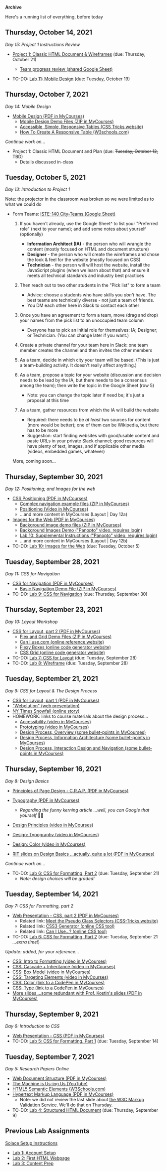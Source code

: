 **Archive**

Here's a running list of everything, before today

## Thursday, October 14, 2021

*Day 15: Project 1 Instructions Review*

- [Project 1: Classic HTML Document & Wireframes](project01-classic-html-document-and-wireframes/instructions.md) (due: Thursday, October 21)
  - [Team progress review (shared Google Sheet)](https://docs.google.com/spreadsheets/d/1c-SXrIti10_0lrW8V6KgVKQchu6ykPR3JEdp50Msh6Y/edit#gid=0)

- TO-DO: [Lab 11: Mobile Design](lab11-mobile-design/instructions.md) (due: Tuesday, October 19)

## Thursday, October 7, 2021

*Day 14: Mobile Design*

- [Mobile Design (PDF in MyCourses)](https://mycourses.rit.edu/d2l/le/content/936882/viewContent/7716443/View)
  - [Mobile Design Demo Files (ZIP in MyCourses)](https://mycourses.rit.edu/d2l/le/content/936882/viewContent/7716447/View)
  - [Accessible, Simple, Responsive Tables (CSS Tricks website)](https://css-tricks.com/accessible-simple-responsive-tables/)
  - [How To Create A Responsive Table (W3schools.com)](https://www.w3schools.com/howto/howto_css_table_responsive.asp)

*Continue work on...*

- Project 1: Classic HTML Document and Plan (due: <s>Tuesday, October 12,</s> TBD)
  - Details discussed in-class

## Tuesday, October 5, 2021

*Day 13: Introduction to Project 1*

Note: the projector in the classroom was broken so we were limited as to what we could do

- Form Teams: [ISTE-140 City-Teams (Google Sheet)](https://docs.google.com/spreadsheets/d/1c-SXrIti10_0lrW8V6KgVKQchu6ykPR3JEdp50Msh6Y/edit#gid=0)

  1. If you haven't already, use the Google Sheet^ to list your "Preferred role" (next to your name); and add some notes about yourself (optionally)
     - **Information Architect (IA)** - the person who will wrangle the content (mostly focused on HTML and document structure)
     - **Designer** - the person who will create the wireframes and chose the look & feel for the website (mostly focused on CSS)
     - **Technician** - the person will will host the website, install the JavaScript plugins (when we learn about that) and ensure it meets all technical standards and industry best practices

  2. Then reach out to two other students in the "Pick list" to form a team
     - Advice: choose a students who have skills you *don't* have. The best teams are technically diverse - not just a team of friends.
     - You DM each other here in Slack to contact each other

  3. Once you have an agreement to form a team, move (drag and drop) your names from the pick list to an unoccupied team column
     - Everyone has to pick an initial role for themselves: IA; Designer; or Technician. (You can change later if you want.)

  4. Create a private channel for your team here in Slack: one team member creates the channel and then invites the other members
  5. As a team, decide in which city your team will be based. (This is just a team-building activity. It doesn't really affect anything.)
  6. As a team, propose a topic for your website (discussion and decision needs to be lead by the IA, but there needs to be a consensus among the team); then write the topic in the Google Sheet (row 5)
     - Note: you can change the topic later if need be; it's just a proposal at this time

  7. As a team, gather resources from which the IA will build the website
     - Required: there needs to be *at least* two sources for content (more would be better); one of them can be Wikipedia, but there has to be more
     - Suggestion: start finding websites with good/usable content and paste URLs in your private Slack channel; good resources will have plenty of text, images, and if applicable other media (videos, embedded games, whatever)

  More, coming soon...

## Thursday, September 30, 2021

*Day 12: Positioning; and Images for the web*

- [CSS Positioning (PDF in MyCourses)](https://mycourses.rit.edu/d2l/le/content/936882/viewContent/7702254/View)
  - [Complex navigation example files (ZIP in MyCourses)](https://mycourses.rit.edu/d2l/le/content/936882/viewContent/7702262/View)
  - [Positioning (Video in MyCourses)](https://mycourses.rit.edu/d2l/le/content/936882/viewContent/7600458/View)
  - ...and more content in MyCourses (Layout \| Day 12a)
- [Images for the Web (PDF in MyCourses)](https://mycourses.rit.edu/d2l/le/content/936882/viewContent/7702264/View)
  - [Background image demo files (ZIP in MyCourses)](https://mycourses.rit.edu/d2l/le/content/936882/viewContent/7702265/View)
  - [Background Images Demo ("Panopto" video, requires login)](https://rit.hosted.panopto.com/Panopto/Pages/Viewer.aspx?id=8df8249f-50be-4625-a733-adb300ff370c)
  - [Lab 10: Supplemental Instructions ("Panopto" video, requires login)](https://rit.hosted.panopto.com/Panopto/Pages/Viewer.aspx?id=126a7c33-5020-4b93-979d-adb301023924)
  - ...and more content in MyCourses (Layout \| Day 12b)
- TO-DO: [Lab 10: Images for the Web](lab10-images-for-the-web/instructions.md) (due: Tuesday, October 5)

## Tuesday, September 28, 2021

*Day 11: CSS for Navigation*

- [CSS for Navigation (PDF in MyCourses)](https://mycourses.rit.edu/d2l/le/content/936882/viewContent/7698423/View)
  - [Basic Navigation Demo File (ZIP in MyCourses)](https://mycourses.rit.edu/d2l/le/content/936882/viewContent/7698428/View)
- TO-DO: [Lab 9: CSS for Navigation](lab09-css-for-navigation/instructions.md) (due: Thursday, September 30)

## Thursday, September 23, 2021

*Day 10: Layout Workshop*

- [CSS for Layout, part 2 (PDF in MyCourses)](https://mycourses.rit.edu/d2l/le/content/936882/viewContent/7684996/View)
  - [Flex and Grid Demo Files (ZIP in MyCourses)](https://mycourses.rit.edu/d2l/le/content/936882/viewContent/7688975/View)
  - [Can I use.com (online reference website)](https://caniuse.com/)
  - [Flexy Boxes (online code generator website)](https://the-echoplex.net/flexyboxes/)
  - [CSS Grid (online code generator website)](https://cssgr.id/)
- TO-DO: [Lab 7: CSS for Layout](lab07-css-for-layout/instructions.md) (due: Tuesday, September 28)
- TO-DO: [Lab 8: Wireframe](lab08-wireframe/instructions.md) (due: Tuesday, September 28)

## Tuesday, September 21, 2021

*Day 9: CSS for Layout & The Design Process*

- [CSS for Layout, part 1 (PDF in MyCourses)](https://mycourses.rit.edu/d2l/le/content/936882/viewContent/7684982/View)
- ["Webolution" (web presentation)](https://fabianburghardt.de/webolution/)
- [NY Times Snowfall (online story)](https://www.nytimes.com/projects/2012/snow-fall/index.html#/?part=tunnel-creek)
- HOMEWORK: links to course materials about the design process...
  - [Accessibility (video in MyCourses)](https://mycourses.rit.edu/d2l/le/content/936882/viewContent/7600455/View)
  - [Prototyping (video in MyCourses)](https://mycourses.rit.edu/d2l/le/content/936882/viewContent/7600456/View)
  - [Design Process, Overview (some bullet-points in MyCourses)](https://mycourses.rit.edu/d2l/le/content/936882/viewContent/7600451/View)
  - [Design Process, Information Architecture (some bullet-points in MyCourses)](https://mycourses.rit.edu/d2l/le/content/936882/viewContent/7600450/View)
  - [Design Process, Interaction Design and Navigation (some bullet-points in MyCourses)](https://mycourses.rit.edu/d2l/le/content/936882/viewContent/7600452/View)

## Thursday, September 16, 2021

*Day 8: Design Basics*

- [Principles of Page Design - C.R.A.P. (PDF in MyCourses)](https://mycourses.rit.edu/d2l/le/content/936882/viewContent/7678129/View)
- [Typography (PDF in MyCourses)](https://mycourses.rit.edu/d2l/le/content/936882/viewContent/7678131/View)
  - *Regarding the funny kerning article ...well, you can Google that yourself* 🤷‍♂️

- [Design Principles (video in MyCourses)](https://mycourses.rit.edu/d2l/le/content/936882/viewContent/7600407/View)
- [Design: Typography (video in MyCourses)](https://mycourses.rit.edu/d2l/le/content/936882/viewContent/7600462/View)
- [Design: Color (video in MyCourses)](https://mycourses.rit.edu/d2l/le/content/936882/viewContent/7600461/View)
- [RIT slides on Design Basics ...actually, quite a lot (PDF in MyCourses)](https://mycourses.rit.edu/d2l/le/content/936882/viewContent/7600440/View)

*Continue work on...*

- TO-DO: [Lab 6: CSS for Formatting, Part 2](lab06-css-for-formatting2/instructions.md) (due: Tuesday, September 21)
  - *Note: design choices will be graded!*

## Tuesday, September 14, 2021

*Day 7: CSS for Formatting, part 2*

- [Web Presentation - CSS, part 2 (PDF in MyCourses)](https://mycourses.rit.edu/d2l/le/content/936882/viewContent/7670908/View)
  - Related link: [Meet the Pseudo Class Selectors (CSS-Tricks website)](https://css-tricks.com/pseudo-class-selectors/)
  - Related link: [CSS3 Generator (online CSS tool)](https://css3generator.com/)
  - Related link: [Can I Use...? (online CSS tool)](https://caniuse.com/)
- TO-DO: [Lab 6: CSS for Formatting, Part 2](lab06-css-for-formatting2/instructions.md) (due: Tuesday, September 21 *...extra time!*)

*Update: added, for your reference...*

- [CSS: Intro to Formatting (video in MyCourses)](https://mycourses.rit.edu/d2l/le/content/936882/viewContent/7600408/View)
- [CSS: Cascade + Inheritance (video in MyCourses)](https://mycourses.rit.edu/d2l/le/content/936882/viewContent/7600412/View)
- [CSS: Box Model (video in MyCourses)](https://mycourses.rit.edu/d2l/le/content/936882/viewContent/7600409/View)
- [CSS: Targeting Elements (video in MyCourses)](https://mycourses.rit.edu/d2l/le/content/936882/viewContent/7600424/View)
- [CSS: Color (link to a CodePen in MyCourses)](https://mycourses.rit.edu/d2l/le/content/936882/viewContent/7600410/View)
- [CSS: Type (link to a CodePen in MyCourses)](https://mycourses.rit.edu/d2l/le/content/936882/viewContent/7600413/View)
- [More slides ...some redundant with Prof. Kostin's slides (PDF in MyCourses)](https://mycourses.rit.edu/d2l/le/content/936882/viewContent/7600396/View)

## Thursday, September 9, 2021

*Day 6: Introduction to CSS*

- [Web Presentation - CSS (PDF in MyCourses)](https://mycourses.rit.edu/d2l/le/content/936882/viewContent/7663520/View)
- TO-DO: [Lab 5: CSS for Formatting, Part 1](lab05-css-for-formatting1/instructions.md) (due: Tuesday, September 14)

## Tuesday, September 7, 2021

*Day 5: Research Papers Online*

- [Web Document Structure (PDF in MyCourses)](https://mycourses.rit.edu/d2l/le/content/936882/viewContent/7656540/View)
- [The Machine is Us-ing Us (YouTube)](https://youtu.be/NLlGopyXT_g)
- [HTML5 Semantic Elements (W3Schools.com)](https://www.w3schools.com/html/html5_semantic_elements.asp)
- [Hypertext Markup Language (PDF in MyCourses)](https://mycourses.rit.edu/d2l/le/content/936882/viewContent/7656535/View)
  - Note: we did not review the last slide about [the W3C Markup Validation Service](https://validator.w3.org/). We'll do that on Thursday.
- TO-DO: [Lab 4: Structured HTML Document](lab04-structured-html-document/instructions.md) (due: Thursday, September 9)

## Previous Lab Assignments

[Solace Setup Instructions](solace.md)

- [Lab 1: Account Setup](lab01-account-setup/instructions.md)
- [Lab 2: First HTML Webpage](lab02-first-html-webpage/instructions.md)
- [Lab 3: Content Prep](lab03-content-prep/instructions.md)